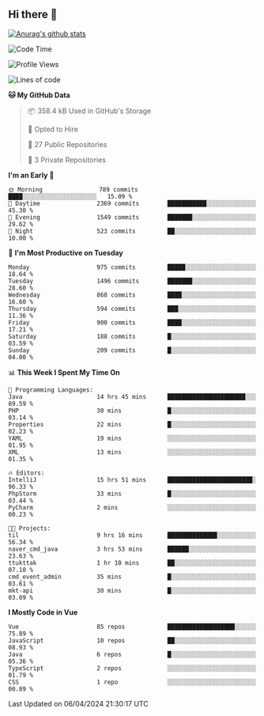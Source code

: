 ## Hi there 👋

[![Anurag's github stats](https://github-readme-stats.vercel.app/api?username=Songwonseok)](https://github.com/anuraghazra/github-readme-stats)



<!--START_SECTION:waka-->
![Code Time](http://img.shields.io/badge/Code%20Time-2%2C778%20hrs%206%20mins-blue)

![Profile Views](http://img.shields.io/badge/Profile%20Views-0-blue)

![Lines of code](https://img.shields.io/badge/From%20Hello%20World%20I%27ve%20Written-34.8%20million%20lines%20of%20code-blue)

**🐱 My GitHub Data** 

> 📦 358.4 kB Used in GitHub's Storage 
 > 
> 💼 Opted to Hire
 > 
> 📜 27 Public Repositories 
 > 
> 🔑 3 Private Repositories 
 > 
**I'm an Early 🐤** 

```text
🌞 Morning                789 commits         ████░░░░░░░░░░░░░░░░░░░░░   15.09 % 
🌆 Daytime                2369 commits        ███████████░░░░░░░░░░░░░░   45.30 % 
🌃 Evening                1549 commits        ███████░░░░░░░░░░░░░░░░░░   29.62 % 
🌙 Night                  523 commits         ██░░░░░░░░░░░░░░░░░░░░░░░   10.00 % 
```
📅 **I'm Most Productive on Tuesday** 

```text
Monday                   975 commits         █████░░░░░░░░░░░░░░░░░░░░   18.64 % 
Tuesday                  1496 commits        ███████░░░░░░░░░░░░░░░░░░   28.60 % 
Wednesday                868 commits         ████░░░░░░░░░░░░░░░░░░░░░   16.60 % 
Thursday                 594 commits         ███░░░░░░░░░░░░░░░░░░░░░░   11.36 % 
Friday                   900 commits         ████░░░░░░░░░░░░░░░░░░░░░   17.21 % 
Saturday                 188 commits         █░░░░░░░░░░░░░░░░░░░░░░░░   03.59 % 
Sunday                   209 commits         █░░░░░░░░░░░░░░░░░░░░░░░░   04.00 % 
```


📊 **This Week I Spent My Time On** 

```text
💬 Programming Languages: 
Java                     14 hrs 45 mins      ██████████████████████░░░   89.59 % 
PHP                      30 mins             █░░░░░░░░░░░░░░░░░░░░░░░░   03.14 % 
Properties               22 mins             █░░░░░░░░░░░░░░░░░░░░░░░░   02.23 % 
YAML                     19 mins             ░░░░░░░░░░░░░░░░░░░░░░░░░   01.95 % 
XML                      13 mins             ░░░░░░░░░░░░░░░░░░░░░░░░░   01.35 % 

🔥 Editors: 
IntelliJ                 15 hrs 51 mins      ████████████████████████░   96.33 % 
PhpStorm                 33 mins             █░░░░░░░░░░░░░░░░░░░░░░░░   03.44 % 
PyCharm                  2 mins              ░░░░░░░░░░░░░░░░░░░░░░░░░   00.23 % 

🐱‍💻 Projects: 
til                      9 hrs 16 mins       ██████████████░░░░░░░░░░░   56.34 % 
naver_cmd_java           3 hrs 53 mins       ██████░░░░░░░░░░░░░░░░░░░   23.63 % 
ttukttak                 1 hr 10 mins        ██░░░░░░░░░░░░░░░░░░░░░░░   07.10 % 
cmd_event_admin          35 mins             █░░░░░░░░░░░░░░░░░░░░░░░░   03.61 % 
mkt-api                  30 mins             █░░░░░░░░░░░░░░░░░░░░░░░░   03.09 % 
```

**I Mostly Code in Vue** 

```text
Vue                      85 repos            ███████████████████░░░░░░   75.89 % 
JavaScript               10 repos            ██░░░░░░░░░░░░░░░░░░░░░░░   08.93 % 
Java                     6 repos             █░░░░░░░░░░░░░░░░░░░░░░░░   05.36 % 
TypeScript               2 repos             ░░░░░░░░░░░░░░░░░░░░░░░░░   01.79 % 
CSS                      1 repo              ░░░░░░░░░░░░░░░░░░░░░░░░░   00.89 % 
```




 Last Updated on 06/04/2024 21:30:17 UTC
<!--END_SECTION:waka-->
